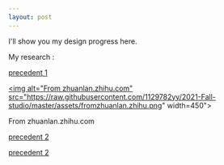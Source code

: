 ```yaml
---
layout: post
---
```


I'll show you my design progress here.

My research :

[precedent 1][2a21c033]

<a href="https://zhuanlan.zhihu.com/p/45880433"><img alt="From zhuanlan.zhihu.com" src="https://raw.githubusercontent.com/1129782yy/2021-Fall-studio/master/assets/fromzhuanlan.zhihu.png" width=450"></a>
  
From zhuanlan.zhihu.com

  [2a21c033]:https://www.archdaily.com/967177/villa-backyard-touch-architect?ad_medium=gallery
  
[precedent 2][2a21c033]

  [2a21c033]: https://www.archdaily.com/18262/box-house-alan-chu-and-cristiano-kato?ad_medium=widget&ad_name=more-from-office-article-show
 
[precedent 2][2a21c033]

  [2a21c033]: https://zhuanlan.zhihu.com/p/45880433
